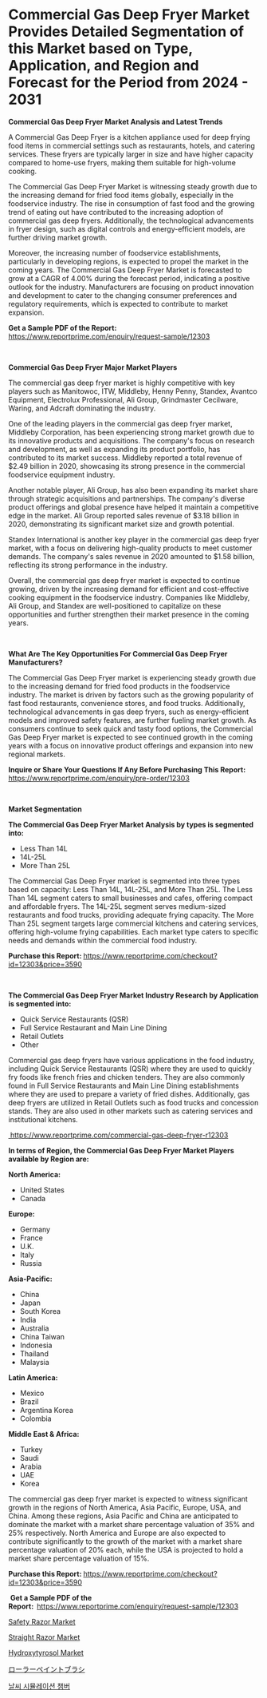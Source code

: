 <p><h1>Commercial Gas Deep Fryer Market Provides Detailed Segmentation of this Market based on Type, Application, and Region and Forecast for the Period from 2024 - 2031</h1></p><p><strong>Commercial Gas Deep Fryer Market Analysis and Latest Trends</strong></p>
<p><p>A Commercial Gas Deep Fryer is a kitchen appliance used for deep frying food items in commercial settings such as restaurants, hotels, and catering services. These fryers are typically larger in size and have higher capacity compared to home-use fryers, making them suitable for high-volume cooking.</p><p>The Commercial Gas Deep Fryer Market is witnessing steady growth due to the increasing demand for fried food items globally, especially in the foodservice industry. The rise in consumption of fast food and the growing trend of eating out have contributed to the increasing adoption of commercial gas deep fryers. Additionally, the technological advancements in fryer design, such as digital controls and energy-efficient models, are further driving market growth.</p><p>Moreover, the increasing number of foodservice establishments, particularly in developing regions, is expected to propel the market in the coming years. The Commercial Gas Deep Fryer Market is forecasted to grow at a CAGR of 4.00% during the forecast period, indicating a positive outlook for the industry. Manufacturers are focusing on product innovation and development to cater to the changing consumer preferences and regulatory requirements, which is expected to contribute to market expansion.</p></p>
<p><strong>Get a Sample PDF of the Report:&nbsp;</strong> <a href="https://www.reportprime.com/enquiry/request-sample/12303">https://www.reportprime.com/enquiry/request-sample/12303</a></p>
<p>&nbsp;</p>
<p><strong>Commercial Gas Deep Fryer Major Market Players</strong></p>
<p><p>The commercial gas deep fryer market is highly competitive with key players such as Manitowoc, ITW, Middleby, Henny Penny, Standex, Avantco Equipment, Electrolux Professional, Ali Group, Grindmaster Cecilware, Waring, and Adcraft dominating the industry. </p><p>One of the leading players in the commercial gas deep fryer market, Middleby Corporation, has been experiencing strong market growth due to its innovative products and acquisitions. The company's focus on research and development, as well as expanding its product portfolio, has contributed to its market success. Middleby reported a total revenue of $2.49 billion in 2020, showcasing its strong presence in the commercial foodservice equipment industry.</p><p>Another notable player, Ali Group, has also been expanding its market share through strategic acquisitions and partnerships. The company's diverse product offerings and global presence have helped it maintain a competitive edge in the market. Ali Group reported sales revenue of $3.18 billion in 2020, demonstrating its significant market size and growth potential.</p><p>Standex International is another key player in the commercial gas deep fryer market, with a focus on delivering high-quality products to meet customer demands. The company's sales revenue in 2020 amounted to $1.58 billion, reflecting its strong performance in the industry.</p><p>Overall, the commercial gas deep fryer market is expected to continue growing, driven by the increasing demand for efficient and cost-effective cooking equipment in the foodservice industry. Companies like Middleby, Ali Group, and Standex are well-positioned to capitalize on these opportunities and further strengthen their market presence in the coming years.</p></p>
<p>&nbsp;</p>
<p><strong>What Are The Key Opportunities For Commercial Gas Deep Fryer Manufacturers?</strong></p>
<p><p>The Commercial Gas Deep Fryer market is experiencing steady growth due to the increasing demand for fried food products in the foodservice industry. The market is driven by factors such as the growing popularity of fast food restaurants, convenience stores, and food trucks. Additionally, technological advancements in gas deep fryers, such as energy-efficient models and improved safety features, are further fueling market growth. As consumers continue to seek quick and tasty food options, the Commercial Gas Deep Fryer market is expected to see continued growth in the coming years with a focus on innovative product offerings and expansion into new regional markets.</p></p>
<p><strong>Inquire or Share Your Questions If Any Before Purchasing This Report:</strong> <a href="https://www.reportprime.com/enquiry/pre-order/12303">https://www.reportprime.com/enquiry/pre-order/12303</a></p>
<p>&nbsp;</p>
<p><strong>Market Segmentation</strong></p>
<p><strong>The Commercial Gas Deep Fryer Market Analysis by types is segmented into:</strong></p>
<p><ul><li>Less Than 14L</li><li>14L-25L</li><li>More Than 25L</li></ul></p>
<p><p>The Commercial Gas Deep Fryer market is segmented into three types based on capacity: Less Than 14L, 14L-25L, and More Than 25L. The Less Than 14L segment caters to small businesses and cafes, offering compact and affordable fryers. The 14L-25L segment serves medium-sized restaurants and food trucks, providing adequate frying capacity. The More Than 25L segment targets large commercial kitchens and catering services, offering high-volume frying capabilities. Each market type caters to specific needs and demands within the commercial food industry.</p></p>
<p><strong>Purchase this Report:&nbsp;</strong><a href="https://www.reportprime.com/checkout?id=12303&price=3590">https://www.reportprime.com/checkout?id=12303&price=3590</a></p>
<p>&nbsp;</p>
<p><strong>The Commercial Gas Deep Fryer Market Industry Research by Application is segmented into:</strong></p>
<p><ul><li>Quick Service Restaurants (QSR)</li><li>Full Service Restaurant and Main Line Dining</li><li>Retail Outlets</li><li>Other</li></ul></p>
<p><p>Commercial gas deep fryers have various applications in the food industry, including Quick Service Restaurants (QSR) where they are used to quickly fry foods like french fries and chicken tenders. They are also commonly found in Full Service Restaurants and Main Line Dining establishments where they are used to prepare a variety of fried dishes. Additionally, gas deep fryers are utilized in Retail Outlets such as food trucks and concession stands. They are also used in other markets such as catering services and institutional kitchens.</p></p>
<p><a href="https://www.reportprime.com/commercial-gas-deep-fryer-r12303">&nbsp;https://www.reportprime.com/commercial-gas-deep-fryer-r12303</a></p>
<p><strong>In terms of Region, the Commercial Gas Deep Fryer Market Players available by Region are:</strong></p>
<p>
    <p> <strong> North America: </strong>
        <ul>
            <li>United States</li>
            <li>Canada</li>
        </ul>
        </p> 
    <p> <strong> Europe: </strong>
        <ul>
            <li>Germany</li>
            <li>France</li>
            <li>U.K.</li>
            <li>Italy</li>
            <li>Russia</li>
        </ul>
        </p> 
    <p> <strong> Asia-Pacific: </strong>
        <ul>
            <li>China</li>
            <li>Japan</li>
            <li>South Korea</li>
            <li>India</li>
            <li>Australia</li>
            <li>China Taiwan</li>
            <li>Indonesia</li>
            <li>Thailand</li>
            <li>Malaysia</li>
        </ul>
        </p> 
    <p> <strong> Latin America: </strong>
        <ul>
            <li>Mexico</li>
            <li>Brazil</li>
            <li>Argentina Korea</li>
            <li>Colombia</li>
        </ul>
        </p> 
    <p> <strong> Middle East & Africa: </strong>
        <ul>
            <li>Turkey</li>
            <li>Saudi</li>
            <li>Arabia</li>
            <li>UAE</li>
            <li>Korea</li>
        </ul>
    </p>
    </p>
<p><p>The commercial gas deep fryer market is expected to witness significant growth in the regions of North America, Asia Pacific, Europe, USA, and China. Among these regions, Asia Pacific and China are anticipated to dominate the market with a market share percentage valuation of 35% and 25% respectively. North America and Europe are also expected to contribute significantly to the growth of the market with a market share percentage valuation of 20% each, while the USA is projected to hold a market share percentage valuation of 15%.</p></p>
<p><strong>Purchase this Report: </strong><a href="https://www.reportprime.com/checkout?id=12303&price=3590">https://www.reportprime.com/checkout?id=12303&price=3590</a></p>
<p>&nbsp;<strong>Get a Sample PDF of the Report:&nbsp;&nbsp;</strong><a href="https://www.reportprime.com/enquiry/request-sample/12303">https://www.reportprime.com/enquiry/request-sample/12303</a></p>
<p><strong></strong></p>
<p><p><a href="https://github.com/Whitneyboyettebo9kiw7yr13/Market-Research-Report-List-2/blob/main/safety-razor-market.md">Safety Razor Market</a></p><p><a href="https://github.com/sonuprakash1/Market-Research-Report-List-2/blob/main/straight-razor-market.md">Straight Razor Market</a></p><p><a href="https://www.linkedin.com/pulse/hydroxytyrosol-market-research-report-reveals-latest-trends-opportunities-rpnee">Hydroxytyrosol Market</a></p><p><a href="https://github.com/ReyesKohler20231/Market-Research-Report-List-1/blob/main/660018670370.md">ローラーペイントブラシ</a></p><p><a href="https://github.com/vsn7qpua81q/Market-Research-Report-List-2/blob/main/980702267969.md">날씨 시뮬레이션 챔버</a></p></p>
